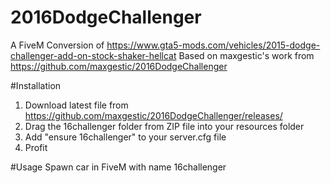 # 2016DodgeChallenger
A FiveM Conversion of https://www.gta5-mods.com/vehicles/2015-dodge-challenger-add-on-stock-shaker-hellcat
Based on maxgestic's work from https://github.com/maxgestic/2016DodgeChallenger

#Installation

1. Download latest file from https://github.com/maxgestic/2016DodgeChallenger/releases/
2. Drag the 16challenger folder from ZIP file into your resources folder
3. Add "ensure 16challenger" to your server.cfg file
4. Profit

#Usage
Spawn car in FiveM with name 16challenger
